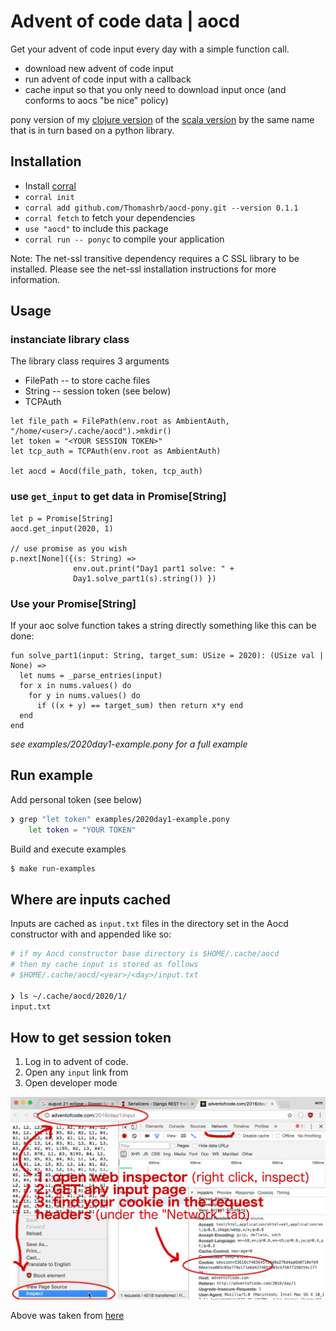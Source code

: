 # Advent of code data | aocd

Get your advent of code input every day with a simple function call.

- download new advent of code input
- run advent of code input with a callback
- cache input so that you only need to download input once (and conforms to aocs "be nice" policy)

pony version of my [clojure version](https://github.com/Thomashrb/advent-of-code-data) of the [scala version](https://github.com/bbstilson/advent-of-code-data) by the same name that is in turn based on a python library.


## Installation
- Install [corral](https://github.com/ponylang/corral)
- `corral init`
- `corral add github.com/Thomashrb/aocd-pony.git --version 0.1.1`
- `corral fetch` to fetch your dependencies
- `use "aocd"` to include this package
- `corral run -- ponyc` to compile your application

Note: The net-ssl transitive dependency requires a C SSL library to be installed. Please see the net-ssl installation instructions for more information.


## Usage

### instanciate library class

The library class requires 3 arguments

- FilePath -- to store cache files
- String -- session token (see below)
- TCPAuth

``` pony
let file_path = FilePath(env.root as AmbientAuth, "/home/<user>/.cache/aocd").>mkdir()
let token = "<YOUR SESSION TOKEN>"
let tcp_auth = TCPAuth(env.root as AmbientAuth)

let aocd = Aocd(file_path, token, tcp_auth)
```

### use `get_input` to get data in Promise[String]

``` pony
let p = Promise[String]
aocd.get_input(2020, 1)

// use promise as you wish
p.next[None]({(s: String) =>
              env.out.print("Day1 part1 solve: " +
              Day1.solve_part1(s).string()) })
```

### Use your Promise[String]

If your aoc solve function takes a string directly something
like this can be done:


```pony
fun solve_part1(input: String, target_sum: USize = 2020): (USize val | None) =>
  let nums = _parse_entries(input)
  for x in nums.values() do
    for y in nums.values() do
      if ((x + y) == target_sum) then return x*y end
  end
end

``` 

_see examples/2020day1-example.pony for a full example_

## Run example

Add personal token (see below)

``` bash
❯ grep "let token" examples/2020day1-example.pony
    let token = "YOUR TOKEN"
```

Build and execute examples 

```bash
$ make run-examples
```


## Where are inputs cached

Inputs are cached as `input.txt` files in the directory set in the Aocd constructor
with <year> and <day> appended like so:

``` bash
# if my Aocd constructor base directory is $HOME/.cache/aocd 
# then my cache input is stored as follows
# $HOME/.cache/aocd/<year>/<day>/input.txt

❯ ls ~/.cache/aocd/2020/1/
input.txt
```


## How to get session token

1) Log in to advent of code.
2) Open any `input` link from
3) Open developer mode

![Session cookie from browser](session_token.png)

Above was taken from [here](https://github.com/wimglenn/advent-of-code-wim/issues/1)
